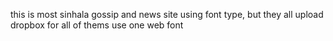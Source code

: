 this is most sinhala gossip and news site using font type, but they all upload dropbox for all of thems use one web font 
